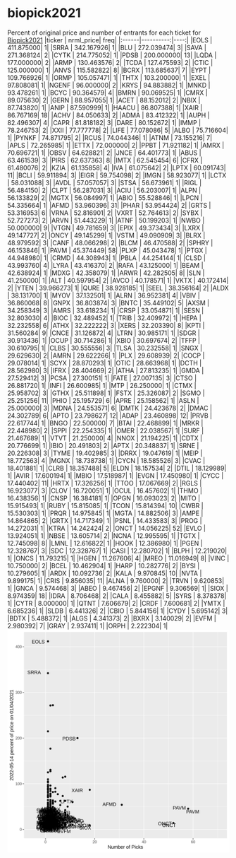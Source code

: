 # biopick2021
Percent of original price and number of entrants for each ticket for [Biopick2021](https://twitter.com/hashtag/Biopick2021)
|ticker | nrml_price| freq|
|:------|----------:|----:|
|EOLS   | 411.875000|    1|
|SRRA   | 342.167926|    1|
|BLU    | 272.039474|    3|
|SAVA   | 271.368124|    2|
|CYTK   | 214.775052|    1|
|PDSB   | 200.000000|   13|
|LQDA   | 177.000000|    2|
|ARMP   | 130.463576|    2|
|TCDA   | 127.475593|    2|
|CTIC   | 125.000000|    1|
|ANVS   | 115.582822|    8|
|BCRX   | 113.685637|    7|
|EYPT   | 109.766926|    1|
|ORMP   | 105.057471|    1|
|THTX   | 103.200000|    1|
|EXEL   |  97.808081|    1|
|NGENF  |  96.000000|    2|
|KRYS   |  94.883882|    1|
|MNKD   |  93.478261|    1|
|BCYC   |  90.364579|    4|
|BMRN   |  90.069525|    1|
|CMRX   |  89.075630|    2|
|GERN   |  88.957055|    1|
|ACET   |  88.152012|    2|
|NBIX   |  87.743820|    1|
|ANIP   |  87.590999|    1|
|HAACU  |  86.807388|    1|
|XAIR   |  86.767169|   18|
|ACHV   |  84.050633|    2|
|ADMA   |  83.412322|    1|
|AUPH   |  82.496307|    4|
|CAPR   |  81.818182|    3|
|DARE   |  80.152672|    1|
|IMMP   |  78.246753|    2|
|XXII   |  77.777778|    2|
|LIFE   |  77.078086|    5|
|ALBO   |  75.716604|    1|
|PYNKF  |  74.871795|    2|
|RCUS   |  74.044346|    1|
|ATNM   |  73.155216|    7|
|APLS   |  72.265985|    1|
|ETTX   |  72.000000|    2|
|PPBT   |  71.921182|    1|
|AMRX   |  70.696721|    1|
|OBSV   |  64.628821|    2|
|JNCE   |  64.401773|    1|
|ABUS   |  63.461539|    3|
|PIRS   |  62.637363|    8|
|IMTX   |  62.545454|    6|
|CFRX   |  61.480076|    2|
|KZIA   |  61.135858|    4|
|IVA    |  61.075642|    2|
|LPTX   |  60.091743|   11|
|BCLI   |  59.911894|    3|
|EIGR   |  59.754098|    2|
|IMGN   |  58.923077|    1|
|LCTX   |  58.031088|    3|
|AVDL   |  57.057057|    3|
|STSA   |  56.673961|    1|
|RIGL   |  56.484150|    2|
|CLPT   |  56.287031|    3|
|ACIU   |  56.203007|    1|
|ALPN   |  56.133829|    2|
|MGTX   |  56.084997|    1|
|ABIO   |  55.528846|    1|
|LPCN   |  54.335664|    1|
|AFMD   |  53.960396|   31|
|PHAR   |  53.954424|    2|
|GRTS   |  53.316953|    6|
|VRNA   |  52.816901|    2|
|VXRT   |  52.764613|    2|
|SYBX   |  52.727273|    2|
|ARVN   |  51.443229|    1|
|ATNF   |  50.199203|    1|
|NWBO   |  50.000000|    9|
|VTGN   |  49.781659|    3|
|EPIX   |  49.373434|    3|
|LXRX   |  49.147727|    2|
|ONCY   |  49.145299|    1|
|VSTM   |  49.090909|    3|
|BLRX   |  48.979592|    3|
|CANF   |  48.066298|    2|
|BLCM   |  46.470588|    2|
|SPHRY  |  46.153846|    1|
|PAVM   |  45.374449|   58|
|PLXP   |  45.043478|    1|
|PTGX   |  44.948980|    1|
|CRMD   |  44.308943|    1|
|PBLA   |  44.254144|    1|
|CLSD   |  43.993760|    4|
|LYRA   |  43.416370|    2|
|RAFA   |  43.125000|    1|
|BEAM   |  42.638924|    1|
|MDXG   |  42.358079|    1|
|ARWR   |  42.282505|    8|
|SLN    |  41.250000|    1|
|ALT    |  40.597954|    2|
|AVCO   |  40.178571|    1|
|VKTX   |  40.172414|    2|
|YTEN   |  39.966273|    1|
|QURE   |  38.928185|    1|
|SEEL   |  38.356164|    2|
|ALDX   |  38.131700|    1|
|MYOV   |  37.132501|    1|
|ALRN   |  36.952381|    4|
|VBIV   |  36.860068|    8|
|GNPX   |  36.803874|    3|
|BNTC   |  35.449102|    5|
|AXSM   |  34.258349|    3|
|AMRS   |  33.618234|    1|
|CRSP   |  33.054871|    1|
|SESN   |  32.803030|    4|
|BIOC   |  32.489452|    1|
|TRIB   |  32.409972|    1|
|HEPA   |  32.232558|    6|
|ATHX   |  32.222222|    3|
|XERS   |  32.203390|    8|
|KPTI   |  31.560284|    9|
|CNCE   |  31.126872|    4|
|LTRN   |  30.985171|    1|
|SDGR   |  30.913436|    1|
|OCUP   |  30.714286|    1|
|XBIO   |  30.697674|    2|
|TFFP   |  30.610795|    1|
|CLBS   |  30.555556|    3|
|TLSA   |  30.232558|    1|
|SNGX   |  29.629630|    2|
|AMRN   |  29.622266|    1|
|PLX    |  29.608939|    2|
|COCP   |  29.078014|    1|
|SCYX   |  28.870293|    1|
|OTIC   |  28.663968|    1|
|DCTH   |  28.562980|    3|
|IFRX   |  28.404669|    2|
|ATHA   |  27.813235|    1|
|GMDA   |  27.529412|    3|
|PCSA   |  27.300151|    1|
|FATE   |  27.007135|    3|
|CTSO   |  26.881720|    1|
|INFI   |  26.600985|    1|
|MTP    |  26.250000|    1|
|CTMX   |  25.958702|    3|
|GTHX   |  25.511898|    1|
|FSTX   |  25.326087|    2|
|SGMO   |  25.251256|   11|
|PHIO   |  25.195729|    6|
|APRE   |  25.158562|    1|
|ASLN   |  25.000000|    3|
|MDNA   |  24.553571|    6|
|DMTK   |  24.423678|    2|
|DMAC   |  24.302789|    6|
|APTO   |  23.798627|   12|
|ADAP   |  23.460898|   12|
|PRVB   |  22.617744|    1|
|BNGO   |  22.500000|    7|
|BTAI   |  22.468899|    1|
|MRKR   |  22.448980|    2|
|SPPI   |  22.254335|    1|
|OMER   |  22.038567|    1|
|SURF   |  21.467689|    1|
|VTVT   |  21.250000|    4|
|NNOX   |  21.194225|    1|
|CDTX   |  20.776699|    1|
|IBIO   |  20.491803|    2|
|APTX   |  20.348837|    1|
|SRNE   |  20.226308|    3|
|TYME   |  19.402985|    3|
|DRRX   |  19.047619|    1|
|MEIP   |  18.772563|    4|
|MGNX   |  18.738738|    1|
|CYCN   |  18.585526|    3|
|CVAC   |  18.401881|    1|
|CLRB   |  18.357488|    5|
|ELDN   |  18.157534|    2|
|DTIL   |  18.129989|    1|
|AVIR   |  17.600194|    1|
|MBIO   |  17.518987|    1|
|EVGN   |  17.450980|    1|
|CYCC   |  17.440402|   11|
|HRTX   |  17.326256|    1|
|TTOO   |  17.067669|    2|
|RGLS   |  16.923077|    3|
|CLOV   |  16.720051|    1|
|OCUL   |  16.457602|    1|
|THMO   |  16.438356|    1|
|CNSP   |  16.384181|    1|
|OPGN   |  16.093023|    2|
|MITO   |  15.915493|    1|
|RUBY   |  15.815085|    1|
|TCON   |  15.814394|   10|
|CWBR   |  15.530303|    1|
|PRQR   |  14.975845|    1|
|MGTA   |  14.882506|    3|
|AMPE   |  14.864865|    2|
|GRTX   |  14.717349|    1|
|PSNL   |  14.433583|    3|
|PROG   |  14.272031|    1|
|KTRA   |  14.242424|    2|
|ONCT   |  14.056225|   52|
|EVLO   |  13.924051|    1|
|NBSE   |  13.605714|    2|
|NCNA   |  12.995595|    1|
|TGTX   |  12.745098|    8|
|LMNL   |  12.616822|    1|
|HOOK   |  12.386980|    1|
|PGEN   |  12.328767|    3|
|SDC    |  12.328767|    1|
|CASI   |  12.280702|    1|
|BLPH   |  12.219020|    1|
|ONCS   |  11.793215|    1|
|HGEN   |  11.267606|    4|
|MREO   |  11.016949|    8|
|VINC   |  10.750000|    2|
|BCEL   |  10.462904|    1|
|HARP   |  10.282776|    2|
|BYSI   |  10.279605|    1|
|ARDX   |  10.092736|    2|
|KALA   |   9.970845|   10|
|NVTA   |   9.899175|    1|
|CRIS   |   9.856035|   11|
|ALNA   |   9.760000|    2|
|TRVN   |   9.620853|    1|
|GNCA   |   9.574468|    3|
|ABEO   |   9.467456|    2|
|EPGNF  |   9.306569|    1|
|SIOX   |   8.974359|   18|
|IDRA   |   8.706468|    2|
|CALA   |   8.455882|    5|
|SYRS   |   8.378378|    1|
|CYTR   |   8.000000|    1|
|QTNT   |   7.606679|    2|
|CRDF   |   7.600681|    2|
|YMTX   |   6.685236|    1|
|SLDB   |   6.441326|    2|
|CBIO   |   5.844156|    1|
|CYDY   |   5.695142|    3|
|BDTX   |   5.488372|    1|
|ALGS   |   4.341373|    2|
|BXRX   |   3.140029|    2|
|EVFM   |   2.980392|    7|
|GRAY   |   2.937411|    1|
|ORPH   |   2.222304|    1|
![retvspicks](biopicks.png?raw=true)
